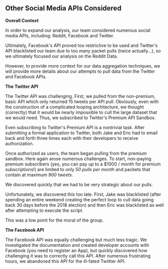## Other Social Media APIs Considered

**Overall Context**

In order to expand our analysis, our team considered numerous social media APIs, including: Reddit, Facebook and Twitter.

Ultimately, Facebook's API proved too restrictive to be used and Twitter's API blacklisted our team due to too many packet pulls (twice actually...), so we ultimately focused our analysis on the Reddit Data.

However, to provide more context for our data aggregation techniques, we will provide more details about our attempts to pull data from the Twitter and Facebook APIs.

**The Twitter API**

The Twitter API was challenging. First, we pulled from the non-premium, basic API which only returned 15 tweets per API pull. Obviously, even with the construction of a complicated looping architecture, we thought (correctly) that it would be nearly impossible to cull the large dataset that we would need. Thus, we subscribed to Twitter's Premium API Sandbox.

Even subscribing to Twitter's Premium API is a nontrivial task. After submitting a formal application to Twitter, both Jake and Eric had to email back and forth three times each with their developers to receive authorization.

Once authorized as users, the team began pulling from the premium sandbox. Here again arose numerous challenges. To start, non-paying premium subscribers (yes, you can pay up to a $1000 / month for premium subscriptions!) are limited to only *50 pulls per month* and packets that contain at maximum *900 tweets*.

We discovered quickly that we had to be very strategic about our pulls.

Unfortunately, we discovered this too late. First, Jake was blacklisted (after spending an entire weekend creating the perfect loop to cull data going back 30 days before the 2018 election) and then Eric was blacklisted as well after attempting to execute the script.

This was a low point for the moral of the group.

**The Facebook API**

The Facebook API was equally challenging but much less tragic. We investigated the documentation and created developer accounts with Facebook (you need to register an App), but quickly discovered how challenging it was to correctly call this API. After numerous frustrating hours, we abandoned this API for the ill-fated Twiitter API.
